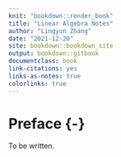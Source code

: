 ```yaml
--- 
knit: "bookdown::render_book"
title: "Linear Algebra Notes"
author: "Lingyun Zhang"
date: "2021-12-20"
site: bookdown::bookdown_site
output: bookdown::gitbook
documentclass: book
link-citations: yes
links-as-notes: true
colorlinks: true
---
```






# Preface {-}

To be written.
